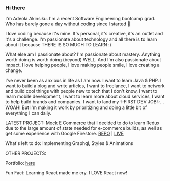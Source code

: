 ### Hi there 

I'm Adeola Akinsiku. I'm a recent Software Engineering bootcamp grad. Who has barely gone a day without coding since I started 😬


I love coding because it's mine. It's personal, it's creative, it's an outlet and it's a challenge. I'm passionate about technology
and all there is to learn about it because THERE IS SO MUCH TO LEARN :) 


What else am I passionate about? I'm passionate about mastery. Anything worth doing is worth doing (beyond) WELL. And I'm also passionate
about impact. I love helping people, I love making people smile, I love creating a change.


I've never been as anxious in life as I am now. I want to learn Java & PHP. I want to build a blog and write articles, I want to freelance, 
I want to network and build cool things with people new to tech that I don't know, I want to learn mobile development, I want to learn more about 
cloud services, I want to help build brands and companies. I want to land my ✨FIRST DEV JOB✨... WOAH! But I'm making it work by prioritizing and 
doing a little bit of everything I can daily.

LATEST PROJECT: 
Mock E Commerce that I decided to do to learn Redux due to the large amount of state needed for e-commerce builds, as well as get some experience with
Google Firestore. [REPO](https://github.com/adeola-ak/dod-clothing) | [LIVE](https://aa-dod.herokuapp.com/)


What's left to do: Implementing Graphql, Styles & Animations


OTHER PROJECTS:


Portfolio: [here](https://adeola-ak.github.io/)



Fun Fact: Learning React made me cry. I LOVE React now!


<!--
**adeola-ak/adeola-ak** is a ✨ _special_ ✨ repository because its `README.md` (this file) appears on your GitHub profile.

Here are some ideas to get you started:

- 🔭 I’m currently working on ...
- 🌱 I’m currently learning ...
- 👯 I’m looking to collaborate on ...
- 🤔 I’m looking for help with ...
- 💬 Ask me about ...
- 📫 How to reach me: ...
- 😄 Pronouns: ...
- ⚡ Fun fact: ...
-->
